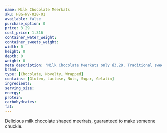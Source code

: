 ```yaml
---
name: Milk Chocolate Meerkats
sku: HBG-NV-028-01
available: false
purchase_option: 0
price: 3.29
cost_price: 1.316
container_water_weight: 
container_sweets_weight: 
width: 0
height: 0
depth: 0
weight: 0
meta_description: 'Milk Chocolate Meerkats only ú3.29. Traditional sweets and more at Humbugs Confectionery Store. Specialists in satisfying your sweet tooth!"),"")'
brand: 
type: [Chocolate, Novelty, Wrapped]
contains: [Gluten, Lactose, Nuts, Sugar, Gelatin]
ingredients: 
serving_size: 
energy: 
protein: 
carbohydrates: 
fat: 
---
```

Delicious milk chocolate shaped meerkats, guaranteed to make someone chuckle.